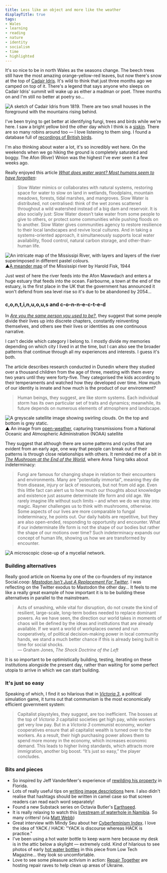 ```yaml
---
title: Less like an object and more like the weather
displayTitle: true
tags: 
- Wales
- learning
- reading
- nature
- identity
- socialism
- time
- highlighted
---
```


It's so nice to be in north Wales as the seasons change. The beech trees still have the most amazing orange-yellow-red leaves, but now there's snow at the top of [Cadair Idris](https://en.wikipedia.org/wiki/Cadair_Idris). It's wild to think that just three months ago we camped on top of it. There's a legend that says anyone who sleeps on Cadair Idris' summit will wake up as either a madman or poet. Three months on and I'm still no better at poetry so…

![A sketch of Cadair Idris from 1819. There are two small houses in the foreground with the mountains rising behind.](https://d2w9rnfcy7mm78.cloudfront.net/19274831/original_3fbae19efc9dce2311f3ab29c140c9a7.png?1670181913?bc=0)

I've been trying to get better at identifying fungi, trees and birds while we're here. I saw a bright yellow bird the other day which I think is a [siskin](https://www.rspb.org.uk/birds-and-wildlife/wildlife-guides/bird-a-z/siskin/). There are so many robins around too — I love listening to them sing. I found a database full of [recordings of British birds](https://www.british-birdsongs.uk/robin/).

I'm also thinking about water a lot, it's so incredibly wet here. On the weekends when we go hiking the ground is completely saturated and boggy. The Afon (River) Wnion was the highest I've ever seen it a few weeks ago.

Really enjoyed this article [_What does water want? Most humans seem to have forgotten_](https://psyche.co/ideas/what-does-water-want-most-humans-seem-to-have-forgotten):
> Slow Water mimics or collaborates with natural systems, restoring space for water to slow on land in wetlands, floodplains, mountain meadows, forests, tidal marshes, and mangroves. Slow Water is distributed, not centralised: think of the wet zones scattered throughout a wild watershed instead of a big dam and reservoir. It is also socially just: Slow Water doesn’t take water from some people to give to others, or protect some communities while pushing floods on to another. Slow Water gives communities agency to restore resilience to their local landscapes and revive local cultures. And in taking a systems-oriented approach, it simultaneously supports local water availability, flood control, natural carbon storage, and other-than-human life.  

![An intricate map of the Mississipi River, with layers and layers of the river superimposed in different pastel colours.](https://d2w9rnfcy7mm78.cloudfront.net/19274410/original_1246baf72513c4afd5241b95d1a7d419.jpg?1670179090?bc=0)
▲[A meander map](https://publicdomainreview.org/collection/maps-of-the-lower-mississippi-harold-fisk) of the Mississipi river by Harold Fisk, 1944

Just west of here the river feeds into the Afon Mawwdach and enters a huge estuary that feeds into the ocean. Fairbourne, a town at the end of the estuary, is the first place in the UK that the government has announced it won't defend from sea level rise so it's due to be abandoned by 2054…

### c,o,n,t,i,n,u,o,u,s and c-o-n-n-e-c-t-e-d
  
In [_Are you the same person you used to be?_](https://www.newyorker.com/magazine/2022/10/10/are-you-the-same-person-you-used-to-be-life-is-hard-the-origins-of-you), they suggest that some people divide their lives up into discrete chapters, constantly reinventing themselves, and others see their lives or identities as one continuous narrative.  

I can't decide which category I belong to. I mostly divide my memories depending on which city I lived in at the time, but I can also see the broader patterns that continue through all my experiences and interests. I guess it's both.

The article describes research conducted in Dunedin where they studied over a thousand children from the age of three, meeting with them every two years until they were forty-five. They categorised the kids according to their temperaments and watched how they developed over time. How much of our identity is innate and how much is the product of our environment?

> Human beings, they suggest, are like storm systems. Each individual storm has its own particular set of traits and dynamics; meanwhile, its future depends on numerous elements of atmosphere and landscape.  

![A greyscale satellite image showing swirling clouds. On the top and bottom is grey static.](https://d2w9rnfcy7mm78.cloudfront.net/19274731/original_1e70f93dfea40883c802bc16b6a4c3e8.jpg?1670181343?bc=0)
▲ An image from [open-weather](https://open-weather.community/), capturing transmissions from a National Oceanic and Atmospheric Administration (NOAA) satellite

They suggest that although there are some patterns and cycles that are evident from an early age, one way that people can break out of their patterns is through close relationships with others. It reminded me of a bit in [_The Mushroom at the End of the World_](https://en.wikipedia.org/wiki/The_Mushroom_at_the_End_of_the_World), where Anna Tsing talks about indeterminacy:

> Fungi are famous for changing shape in relation to their encounters and environments. Many are "potentially immortal", meaning they die from disease, injury or lack of resources, but not from old age. Even this little fact can alert us to how much our thoughts about knowledge and existence just assume determinate life form and old age. We rarely imagine life without such limits – and when we do we stray into magic. Rayner challenges us to think with mushrooms, otherwise. Some aspects of our lives are more comparable to fungal indeterminacy, he points out. Our daily habits are repetitive, but they are also open-ended, responding to opportunity and encounter. What if our indeterminate life form is not the shape of our bodies but rather the shape of our motions over time? Such indeterminacy expands our concept of human life, showing us how we are transformed by encounter.  

![A microscopic close-up of a mycelial network.](https://d2w9rnfcy7mm78.cloudfront.net/19274780/original_54a34f71e812f8432d4463d9efc652bb.jpg?1670181688?bc=0)

### Building alternatives
Really good article on Noema by one of the co-founders of my instance Social.coop: [_Mastodon Isn’t Just A Replacement For Twitter_](https://www.noemamag.com/mastodon-isnt-just-a-replacement-for-twitter/). I was reflecting on the Twitter exodus to Mastodon the other day… It feels to me like a really great example of how important it is to be building these alternatives in parallel to the mainstream.

> Acts of smashing, while vital for disruption, do not create the kind of resilient, large-scale, long-term bodies needed to replace dominant powers. As we have seen, the direction our world takes in moments of chaos will be defined by the ideas and institutions that are already available. If we want a world of workplaces owned and run cooperatively, of political decision-making power in local community hands, we stand a much better chance if this is already being built in time for social shocks.  
— Graham Jones, *The Shock Doctrine of the Left*

It is so important to be optimistically building, testing, iterating on these institutions alongside the present day, rather than waiting for some perfect utopia to arrive in which we can start building.

### It's just so easy
Speaking of which, I find it so hilarious that in [_Victoria 3_](https://kotaku.com/victoria-3-communism-op-paradox-simulation-capitalism-1849832954), a political simulation game, it turns out that communism is the most economically efficient government system:
> Capitalist playstyles, they suggest, are too inefficient. The bosses at the top of *Victoria 3* capitalist societies get high pay, while workers get very low pay. But in a *Victoria 3* communist economy, worker cooperatives ensure that all capitalist wealth is turned over to the workers. As a result, their high purchasing power allows them to spend more money in the economy, which increases economic demand. This leads to higher living standards, which attracts more immigration, another big boost. “It’s just so easy,” the player concludes.  

### Bits and pieces
- So inspired by Jeff VanderMeer's experience of [rewilding his property](https://www.audubon.org/magazine/fall-2022/best-selling-author-jeff-vandermeer-finds-nature) in Florida.  
- Lots of really useful tips on [writing image descriptions](https://uxdesign.cc/how-to-write-an-image-description-2f30d3bf5546) here. I also didn't realise that hashtags should be written in camel case so that screen readers can read each word separately!
- Found a new Substack series on Octavia Butler's [Earthseed](https://newmeans.substack.com/s/earthseed).
- It is really relaxing to watch this [livestream of waterhole in Namibia](https://www.youtube.com/watch?v=ydYDqZQpim8). So many critters! (via [Matt Webb](https://interconnected.org/home/2022/11/18/archaeoacoustics))  
- Great interview with Mindy Seu about her [Cyberfeminism Index](https://pioneerworks.org/broadcast/mindy-seu-cyberfeminist-index). I love the idea of YACK / HACK: "YACK is discourse whereas HACK is practice."
- I've been using a hot water bottle to keep warm here because my desk is in the attic below a skylight — extremely cold. Kind of hilarious to see photos of early [hot water bottles](https://www.lowtechmagazine.com/2022/01/the-revenge-of-the-hot-water-bottle.html) in this piece from Low Tech Magazine… they look so uncomfortable.
- Love to see some pleasure activism in action: [Repair Together](https://theconversation.com/raves-repairs-and-renewal-how-young-ukrainians-are-bringing-joy-to-the-rebuilding-effort-193842) are hosting repair raves to help clean up areas of Ukraine.